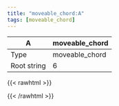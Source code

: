 ```yaml
---
title: "moveable_chord:A"
tags: [moveable_chord]
---
```


|A|moveable_chord|
|---|---|
|Type|moveable_chord|
|Root string|6|
{{< rawhtml >}}
<div class="container"></div>
<script>
const selector = '#container';
const chord = new ChordBox(selector);
chord.draw((new String("5X765X")));
</script>
{{< /rawhtml >}}
